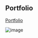 ## Portfolio

[Portfolio](https://fatma-elzhraa.netlify.app/)

![image](https://user-images.githubusercontent.com/109369193/191523417-2294efd4-acec-40ce-8a36-936dfae704fd.png)
